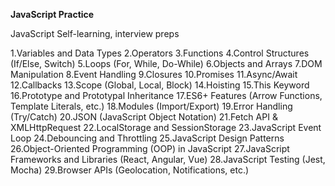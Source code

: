 **JavaScript Practice**

JavaScript Self-learning,
interview preps


1.Variables and Data Types
2.Operators
3.Functions
4.Control Structures (If/Else, Switch)
5.Loops (For, While, Do-While)
6.Objects and Arrays
7.DOM Manipulation
8.Event Handling
9.Closures
10.Promises
11.Async/Await
12.Callbacks
13.Scope (Global, Local, Block)
14.Hoisting
15.This Keyword
16.Prototype and Prototypal Inheritance
17.ES6+ Features (Arrow Functions, Template Literals, etc.)
18.Modules (Import/Export)
19.Error Handling (Try/Catch)
20.JSON (JavaScript Object Notation)
21.Fetch API & XMLHttpRequest
22.LocalStorage and SessionStorage
23.JavaScript Event Loop
24.Debouncing and Throttling
25.JavaScript Design Patterns
26.Object-Oriented Programming (OOP) in JavaScript
27.JavaScript Frameworks and Libraries (React, Angular, Vue)
28.JavaScript Testing (Jest, Mocha)
29.Browser APIs (Geolocation, Notifications, etc.)
